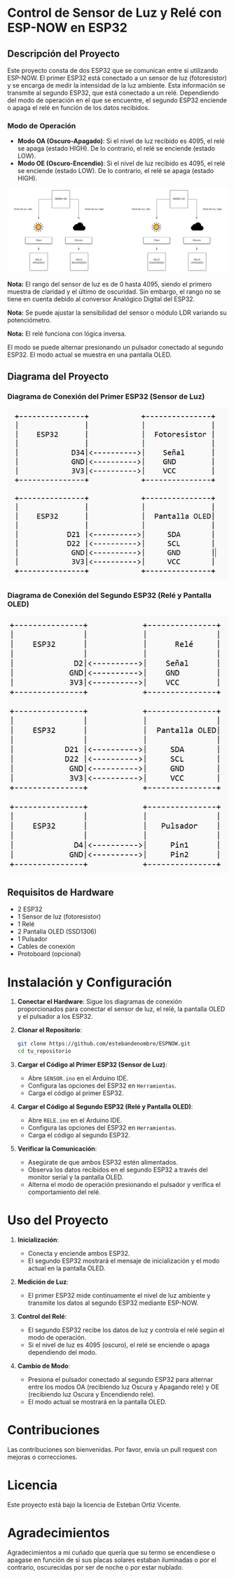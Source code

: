 # Control de Sensor de Luz y Relé con ESP-NOW en ESP32

## Descripción del Proyecto

Este proyecto consta de dos ESP32 que se comunican entre sí utilizando ESP-NOW. El primer ESP32 está conectado a un sensor de luz (fotoresistor) y se encarga de medir la intensidad de la luz ambiente. Esta información se transmite al segundo ESP32, que está conectado a un relé. Dependiendo del modo de operación en el que se encuentre, el segundo ESP32 enciende o apaga el relé en función de los datos recibidos.

### Modo de Operación

- **Modo OA (Oscuro-Apagado)**: Si el nivel de luz recibido es 4095, el relé se apaga (estado HIGH). De lo contrario, el relé se enciende (estado LOW).
- **Modo OE (Oscuro-Encendio)**: Si el nivel de luz recibido es 4095, el relé se enciende (estado LOW). De lo contrario, el relé se apaga (estado HIGH).

![Diagrama sobre los diferentes modos](diagrama_modos.svg)

**Nota:** El rango del sensor de luz es de 0 hasta 4095, siendo el primero muestra de claridad y el último de oscuridad. Sin embargo, el rango no se tiene en cuenta debido al conversor Analógico Digital del ESP32. 

**Nota:** Se puede ajustar la sensibilidad del sensor o módulo LDR variando su potenciómetro. 

**Nota:** El relé funciona con lógica inversa.

El modo se puede alternar presionando un pulsador conectado al segundo ESP32. El modo actual se muestra en una pantalla OLED.



## Diagrama del Proyecto

### Diagrama de Conexión del Primer ESP32 (Sensor de Luz)

![](diagrama_conexion_primer_ESP.png)


### Diagrama de Conexión del Segundo ESP32 (Relé y Pantalla OLED)


![](diagrama_conexion_segundo_ESP.png)

## Requisitos de Hardware
- 2 ESP32
- 1 Sensor de luz (fotoresistor)
- 1 Relé
- 2 Pantalla OLED (SSD1306)
- 1 Pulsador
- Cables de conexión
- Protoboard (opcional)

# Instalación y Configuración

1. **Conectar el Hardware**: Sigue los diagramas de conexión proporcionados para conectar el sensor de luz, el relé, la pantalla OLED y el pulsador a los ESP32.
   
2. **Clonar el Repositorio**:

    ```sh
    git clone https://github.com/estebandenombre/ESPNOW.git
    cd tu_repositorio
    ```

3. **Cargar el Código al Primer ESP32 (Sensor de Luz)**:
   - Abre `SENSOR.ino` en el Arduino IDE.
   - Configura las opciones del ESP32 en `Herramientas`.
   - Carga el código al primer ESP32.

4. **Cargar el Código al Segundo ESP32 (Relé y Pantalla OLED)**:
   - Abre `RELE.ino` en el Arduino IDE.
   - Configura las opciones del ESP32 en `Herramientas`.
   - Carga el código al segundo ESP32.

5. **Verificar la Comunicación**:
   - Asegúrate de que ambos ESP32 estén alimentados.
   - Observa los datos recibidos en el segundo ESP32 a través del monitor serial y la pantalla OLED.
   - Alterna el modo de operación presionando el pulsador y verifica el comportamiento del relé.

# Uso del Proyecto

1. **Inicialización**:
   - Conecta y enciende ambos ESP32.
   - El segundo ESP32 mostrará el mensaje de inicialización y el modo actual en la pantalla OLED.

2. **Medición de Luz**:
   - El primer ESP32 mide continuamente el nivel de luz ambiente y transmite los datos al segundo ESP32 mediante ESP-NOW.

3. **Control del Relé**:
   - El segundo ESP32 recibe los datos de luz y controla el relé según el modo de operación.
   - Si el nivel de luz es 4095 (oscuro), el relé se enciende o apaga dependiendo del modo.

4. **Cambio de Modo**:
   - Presiona el pulsador conectado al segundo ESP32 para alternar entre los modos OA (recibiendo luz Oscura y Apagando rele) y OE (recibiendo luz Oscura y Encendiendo rele).
   - El modo actual se mostrará en la pantalla OLED.

# Contribuciones

Las contribuciones son bienvenidas. Por favor, envía un pull request con mejoras o correcciones.

# Licencia

Este proyecto está bajo la licencia de Esteban Ortiz Vicente. 

# Agradecimientos

Agradecimientos a mi cuñado que quería que su termo se encendiese o apagase en función de si sus placas solares estaban iluminadas o por el contrario, oscurecidas  por ser de noche o por estar nublado. 


